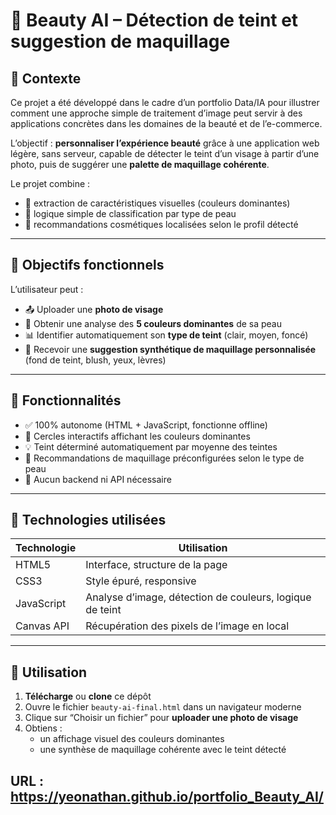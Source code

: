 # 💄 Beauty AI – Détection de teint et suggestion de maquillage

## 🧠 Contexte

Ce projet a été développé dans le cadre d’un portfolio Data/IA pour illustrer comment une approche simple de traitement d’image peut servir à des applications concrètes dans les domaines de la beauté et de l’e-commerce.

L’objectif : **personnaliser l’expérience beauté** grâce à une application web légère, sans serveur, capable de détecter le teint d’un visage à partir d’une photo, puis de suggérer une **palette de maquillage cohérente**.

Le projet combine :
- 🎨 extraction de caractéristiques visuelles (couleurs dominantes)
- 🤖 logique simple de classification par type de peau
- 💋 recommandations cosmétiques localisées selon le profil détecté

---

## 🎯 Objectifs fonctionnels

L’utilisateur peut :

- 📤 Uploader une **photo de visage**
- 🧠 Obtenir une analyse des **5 couleurs dominantes** de sa peau
- 📊 Identifier automatiquement son **type de teint** (clair, moyen, foncé)
- 💄 Recevoir une **suggestion synthétique de maquillage personnalisée** (fond de teint, blush, yeux, lèvres)

---

## 🧪 Fonctionnalités

- ✅ 100% autonome (HTML + JavaScript, fonctionne offline)
- 🎨 Cercles interactifs affichant les couleurs dominantes
- 💡 Teint déterminé automatiquement par moyenne des teintes
- 💋 Recommandations de maquillage préconfigurées selon le type de peau
- 🚫 Aucun backend ni API nécessaire

---

## 🔧 Technologies utilisées

| Technologie | Utilisation |
|-------------|-------------|
| HTML5       | Interface, structure de la page |
| CSS3        | Style épuré, responsive |
| JavaScript  | Analyse d’image, détection de couleurs, logique de teint |
| Canvas API  | Récupération des pixels de l’image en local |

---

## 📸 Utilisation

1. **Télécharge** ou **clone** ce dépôt
2. Ouvre le fichier `beauty-ai-final.html` dans un navigateur moderne
3. Clique sur “Choisir un fichier” pour **uploader une photo de visage**
4. Obtiens :
   - un affichage visuel des couleurs dominantes
   - une synthèse de maquillage cohérente avec le teint détecté
  

  
## URL : https://yeonathan.github.io/portfolio_Beauty_AI/


